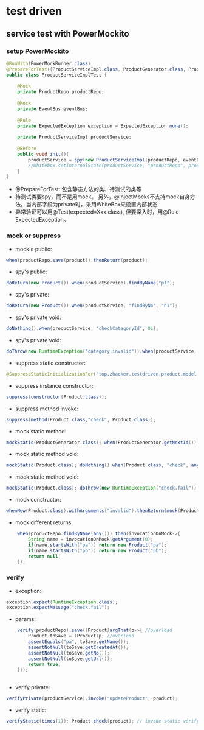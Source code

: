 # test driven

## service test with PowerMockito

### setup PowerMockito
```java
@RunWith(PowerMockRunner.class)
@PrepareForTest({ProductServiceImpl.class, ProductGenerator.class, Product.class})
public class ProductServiceImplTest {
    
    @Mock
    private ProductRepo productRepo;
    
    @Mock
    private EventBus eventBus;
    
    @Rule
    private ExpectedException exception = ExpectedException.none();
    
    private ProductServiceImpl productService;
    
    @Before
    public void init(){
        productService = spy(new ProductServiceImpl(productRepo, eventBus));
        //Whitebox.setInternalState(productService, "productRepo", productRepo); //当为private时
    }   
}
```
* @PrepareForTest: 包含静态方法的类、待测试的类等
* 待测试类要spy，而不是用mock。 另外，@InjectMocks不支持mock自身方法。当内部字段为private时，采用WhiteBox来设置内部状态
* 异常验证可以用@Test(expected=Xxx.class), 但要深入时，用@Rule ExpectedException。

### mock or suppress

* mock's public: 
```java
when(productRepo.save(product)).thenReturn(product);
```

* spy's public: 
```java
doReturn(new Product()).when(productService).findByName("p1");
```

* spy's private: 
```java
doReturn(new Product()).when(productService, "findByNo", "n1");
```

* spy's private void: 
```java
doNothing().when(productService, "checkCategoryId", 0L);
```

* spy's private void: 
```java
doThrow(new RuntimeException("category.invalid")).when(productService, "checkCategoryId", 0L);
```


* suppress static constructor: 
```java
@SuppressStaticInitializationFor("top.zhacker.testdriven.product.model.Product")
```

* suppress instance constructor: 
```java
suppress(constructor(Product.class));
```

* suppress method invoke: 
```java
suppress(method(Product.class,"check", Product.class));
```

* mock static method: 
```java
mockStatic(ProductGenerator.class); when(ProductGenerator.getNextId()).thenReturn("no");
```

* mock static method void: 
```java
mockStatic(Product.class); doNothing().when(Product.class, "check", any());
```

* mock static method void: 
```java
mockStatic(Product.class); doThrow(new RuntimeException("check.fail")).when(Product.class, "check", any());
```

* mock constructor: 
```java
whenNew(Product.class).withArguments("invalid").thenReturn(mock(Product.class));
```

* mock different returns
```java
    when(productRepo.findByName(any())).then(invocationOnMock->{
        String name = invocationOnMock.getArgument(0);
        if(name.startsWith("pa")) return new Product("pa");
        if(name.startsWith("pb")) return new Product("pb");
        return null;
    });
```
### verify

* exception: 
```java
exception.expect(RuntimeException.class);
exception.expectMessage("check.fail");
```

* params: 
```java
    verify(productRepo).save((Product)argThat(p->{ //overload
        Product toSave = (Product)p; //overload
        assertEquals("pa", toSave.getName());
        assertNotNull(toSave.getCreatedAt());
        assertNotNull(toSave.getNo());
        assertNotNull(toSave.getUrl());
        return true;
    }));
   
```
* verify private: 
```java
verifyPrivate(productService).invoke("updateProduct", product);
```

* verify static: 
```java
verifyStatic(times(1)); Product.check(product); // invoke static verify, important
```